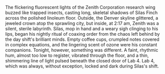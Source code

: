 The flickering fluorescent lights of the Zenith Corporation research wing buzzed like trapped insects, casting long, skeletal shadows of Silas Finch across the polished linoleum floor.  Outside, the Denver skyline glittered, a jeweled crown atop the sprawling city, but inside, at 2:17 am, Zenith was a silent, sterile labyrinth. Silas, mop in hand and a weary sigh clinging to his lips, began his nightly ritual of coaxing order from the chaos left behind by the day shift's brilliant minds.  Empty coffee cups, crumpled notes covered in complex equations, and the lingering scent of ozone were his constant companions.  Tonight, however, something was different. A faint, rhythmic hum, almost too low to register, vibrated through the floor, and a thin, shimmering line of light pulsed beneath the closed door of Lab 4. Lab 4, which was always, without exception, locked and dark during Silas's shift.
